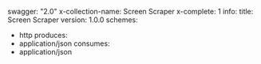 swagger: "2.0"
x-collection-name: Screen Scraper
x-complete: 1
info:
  title: Screen Scraper
  version: 1.0.0
schemes:
- http
produces:
- application/json
consumes:
- application/json